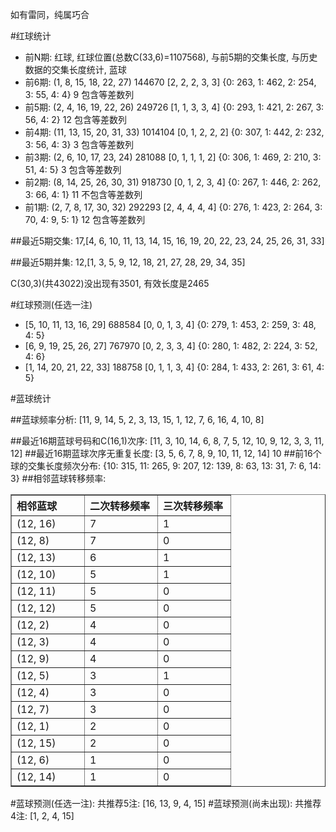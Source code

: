 <!-- 
.. title: 双色球2010065期(2010-06-08)数据分析报告
.. slug: slott-2010065-2010-06-08-report
.. date: 2010-06-09 08:00:00 UTC+08:00
.. tags: Lottery
.. link: 
.. description: 
.. type: text
-->

如有雷同，纯属巧合

<!-- TEASER_END-->

#红球统计

- 前N期: 红球, 红球位置(总数C(33,6)=1107568), 与前5期的交集长度, 与历史数据的交集长度统计, 蓝球
- 前6期: (1, 8, 15, 18, 22, 27) 144670 [2, 2, 2, 3, 3] {0: 263, 1: 462, 2: 254, 3: 55, 4: 4} 9 包含等差数列
- 前5期: (2, 4, 16, 19, 22, 26) 249726 [1, 1, 3, 3, 4] {0: 293, 1: 421, 2: 267, 3: 56, 4: 2} 12 包含等差数列
- 前4期: (11, 13, 15, 20, 31, 33) 1014104 [0, 1, 2, 2, 2] {0: 307, 1: 442, 2: 232, 3: 56, 4: 3} 3 包含等差数列
- 前3期: (2, 6, 10, 17, 23, 24) 281088 [0, 1, 1, 1, 2] {0: 306, 1: 469, 2: 210, 3: 51, 4: 5} 3 包含等差数列
- 前2期: (8, 14, 25, 26, 30, 31) 918730 [0, 1, 2, 3, 4] {0: 267, 1: 446, 2: 262, 3: 66, 4: 1} 11 不包含等差数列
- 前1期: (2, 7, 8, 17, 30, 32) 292293 [2, 4, 4, 4, 4] {0: 276, 1: 423, 2: 264, 3: 70, 4: 9, 5: 1} 12 包含等差数列

##最近5期交集:
17,[4, 6, 10, 11, 13, 14, 15, 16, 19, 20, 22, 23, 24, 25, 26, 31, 33]

##最近5期并集:
12,[1, 3, 5, 9, 12, 18, 21, 27, 28, 29, 34, 35]

C(30,3)(共43022)没出现有3501, 
有效长度是2465

#红球预测(任选一注)

- [5, 10, 11, 13, 16, 29] 688584 [0, 0, 1, 3, 4] {0: 279, 1: 453, 2: 259, 3: 48, 4: 5}
- [6, 9, 19, 25, 26, 27] 767970 [0, 2, 3, 3, 4] {0: 280, 1: 482, 2: 224, 3: 52, 4: 6}
- [1, 14, 20, 21, 22, 33] 188758 [0, 1, 1, 3, 4] {0: 284, 1: 433, 2: 261, 3: 61, 4: 5}

#蓝球统计

##蓝球频率分析:
[11, 9, 14, 5, 2, 3, 13, 15, 1, 12, 7, 6, 16, 4, 10, 8]

##最近16期蓝球号码和C(16,1)次序:
[11, 3, 10, 14, 6, 8, 7, 5, 12, 10, 9, 12, 3, 3, 11, 12]
##最近16期蓝球次序无重复长度:
[3, 5, 6, 7, 8, 9, 10, 11, 12, 14] 10
##前16个球的交集长度频次分布:
{10: 315, 11: 265, 9: 207, 12: 139, 8: 63, 13: 31, 7: 6, 14: 3}
##相邻蓝球转移频率:
<table border="1" class="table table-striped dataframe">
  <thead>
    <tr style="text-align: left;">
      <th style="min-width: 100px;">相邻蓝球</th>
      <th style="min-width: 100px;">二次转移频率</th>
      <th style="min-width: 100px;">三次转移频率</th>
    </tr>
  </thead>
  <tbody>
    <tr>
      <td> (12, 16)</td>
      <td> 7</td>
      <td> 1</td>
    </tr>
    <tr>
      <td>  (12, 8)</td>
      <td> 7</td>
      <td> 0</td>
    </tr>
    <tr>
      <td> (12, 13)</td>
      <td> 6</td>
      <td> 1</td>
    </tr>
    <tr>
      <td> (12, 10)</td>
      <td> 5</td>
      <td> 1</td>
    </tr>
    <tr>
      <td> (12, 11)</td>
      <td> 5</td>
      <td> 0</td>
    </tr>
    <tr>
      <td> (12, 12)</td>
      <td> 5</td>
      <td> 0</td>
    </tr>
    <tr>
      <td>  (12, 2)</td>
      <td> 4</td>
      <td> 0</td>
    </tr>
    <tr>
      <td>  (12, 3)</td>
      <td> 4</td>
      <td> 0</td>
    </tr>
    <tr>
      <td>  (12, 9)</td>
      <td> 4</td>
      <td> 0</td>
    </tr>
    <tr>
      <td>  (12, 5)</td>
      <td> 3</td>
      <td> 1</td>
    </tr>
    <tr>
      <td>  (12, 4)</td>
      <td> 3</td>
      <td> 0</td>
    </tr>
    <tr>
      <td>  (12, 7)</td>
      <td> 3</td>
      <td> 0</td>
    </tr>
    <tr>
      <td>  (12, 1)</td>
      <td> 2</td>
      <td> 0</td>
    </tr>
    <tr>
      <td> (12, 15)</td>
      <td> 2</td>
      <td> 0</td>
    </tr>
    <tr>
      <td>  (12, 6)</td>
      <td> 1</td>
      <td> 0</td>
    </tr>
    <tr>
      <td> (12, 14)</td>
      <td> 1</td>
      <td> 0</td>
    </tr>
  </tbody>
</table>
#蓝球预测(任选一注):
共推荐5注: [16, 13, 9, 4, 15]
#蓝球预测(尚未出现):
共推荐4注: [1, 2, 4, 15]

